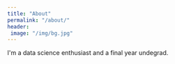 ```yaml
---
title: "About"
permalink: "/about/"
header:
 image: "/img/bg.jpg"
---
```


 I'm a data science enthusiast and a final year undegrad.
